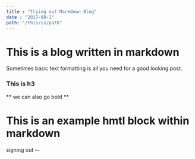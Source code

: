 ```yaml
---
title : "Trying out Markdown Blog"
date : "2017-08-1"
path: "/this/is/path"
---
```


# This is a blog written in markdown

Sometimes basic text formatting is all you need for a good looking post.

### This is h3

** we can also go bold **

<h1>This is an example hmtl block within markdown</h1>

signing out --